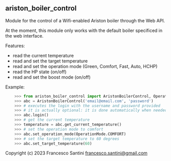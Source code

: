 ## ariston_boiler_control

Module for the control of a Wifi-enabled Ariston boiler through the Web API.

At the moment, this module only works with the default boiler specificed in the web interface.

Features:
* read the current temperature
* read and set the target temperature
* read and set the operation mode (Green, Comfort, Fast, Auto, HCHP)
* read the HP state (on/off)
* read and set the boost mode (on/off)

Example:
```python
    >>> from ariston_boiler_control import AristonBoilerControl, OperationMode
    >>> abc = AristonBoilerControl('email@email.com', 'password')
    >>> # executes the login with the username and password provided
    >>> # it is actually optional: it is done automatically when needed
    >>> abc.login()
    >>> # get the current temperature
    >>> temperature = abc.get_current_temperature()
    >>> # set the operation mode to comfort
    >>> abc.set_operation_mode(OperationMode.COMFORT)
    >>> # set the target temperature to 60 degrees
    >>> abc.set_target_temperature(60)
```
Copyright (c) 2023 Francesco Santini <francesco.santini@gmail.com>
